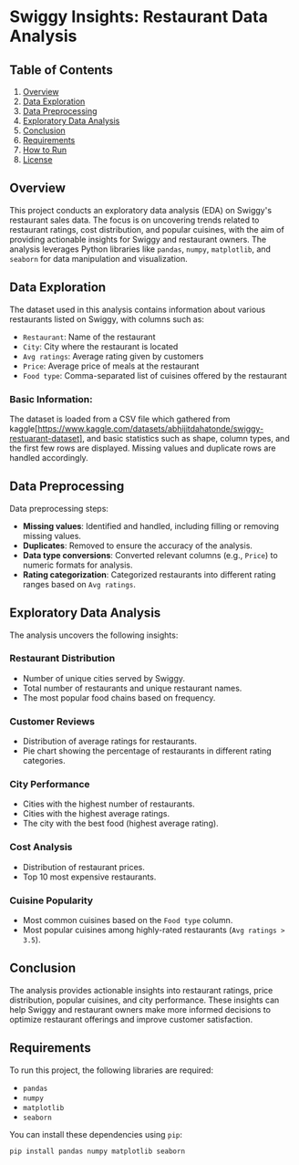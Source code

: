 # Swiggy Insights: Restaurant Data Analysis

## Table of Contents

1. [Overview](#overview)
2. [Data Exploration](#data-exploration)
3. [Data Preprocessing](#data-preprocessing)
4. [Exploratory Data Analysis](#exploratory-data-analysis)
5. [Conclusion](#conclusion)
6. [Requirements](#requirements)
7. [How to Run](#how-to-run)
8. [License](#license)

## Overview

This project conducts an exploratory data analysis (EDA) on Swiggy's restaurant sales data. The focus is on uncovering trends related to restaurant ratings, cost distribution, and popular cuisines, with the aim of providing actionable insights for Swiggy and restaurant owners. The analysis leverages Python libraries like `pandas`, `numpy`, `matplotlib`, and `seaborn` for data manipulation and visualization.


## Data Exploration

The dataset used in this analysis contains information about various restaurants listed on Swiggy, with columns such as:
- `Restaurant`: Name of the restaurant
- `City`: City where the restaurant is located
- `Avg ratings`: Average rating given by customers
- `Price`: Average price of meals at the restaurant
- `Food type`: Comma-separated list of cuisines offered by the restaurant

### Basic Information:
The dataset is loaded from a CSV file which gathered from kaggle[https://www.kaggle.com/datasets/abhijitdahatonde/swiggy-restuarant-dataset], and basic statistics such as shape, column types, and the first few rows are displayed. Missing values and duplicate rows are handled accordingly.

## Data Preprocessing

Data preprocessing steps:
- **Missing values**: Identified and handled, including filling or removing missing values.
- **Duplicates**: Removed to ensure the accuracy of the analysis.
- **Data type conversions**: Converted relevant columns (e.g., `Price`) to numeric formats for analysis.
- **Rating categorization**: Categorized restaurants into different rating ranges based on `Avg ratings`.

## Exploratory Data Analysis

The analysis uncovers the following insights:

### Restaurant Distribution
- Number of unique cities served by Swiggy.
- Total number of restaurants and unique restaurant names.
- The most popular food chains based on frequency.

### Customer Reviews
- Distribution of average ratings for restaurants.
- Pie chart showing the percentage of restaurants in different rating categories.

### City Performance
- Cities with the highest number of restaurants.
- Cities with the highest average ratings.
- The city with the best food (highest average rating).

### Cost Analysis
- Distribution of restaurant prices.
- Top 10 most expensive restaurants.

### Cuisine Popularity
- Most common cuisines based on the `Food type` column.
- Most popular cuisines among highly-rated restaurants (`Avg ratings > 3.5`).

## Conclusion

The analysis provides actionable insights into restaurant ratings, price distribution, popular cuisines, and city performance. These insights can help Swiggy and restaurant owners make more informed decisions to optimize restaurant offerings and improve customer satisfaction.

## Requirements

To run this project, the following libraries are required:
- `pandas`
- `numpy`
- `matplotlib`
- `seaborn`

You can install these dependencies using `pip`:

```bash
pip install pandas numpy matplotlib seaborn

